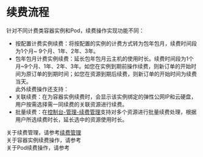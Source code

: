 
# 续费流程

针对不同计费类容器实例和Pod，续费操作实现功能不同：
- 按配置计费实例续费：将按配置的实例的计费方式转为包年包月，续费时间段为1个月~ 9个月、1年、2年、3年。  
- 包年包月计费实例续费：延长包年包月云主机的使用时长。续费时间段为1个月~9个月、1年、2年、3年。如您在实例到期前操作续费，则新订单的开始时间为原订单的到期时间；如您在资源到期后续费，则新订单的开始时间为续费当天。  
此外续费操作还支持：
- 关联续费：在为容器实例续费时，会显示该实例绑定的弹性公网IP和云硬盘，用户按需选择需一同续费的关联资源进行续费。
- 批量续费：在[控制台-管理-续费管理](https://renewal-console.jdcloud.com/renew/nativecontainer)支持对多个资源进行批量续费处理，根据用户所选续费时长，延长选中的资源使用时长。  

关于续费管理，请参考[续费管理](https://docs.jdcloud.com/cn/online-buying/renew-management)  
关于容器实例续费操作，请参考  
关于Pod续费操作，请参考  

